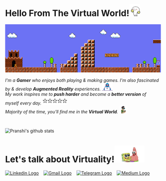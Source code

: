 # Hello From The Virtual World!<img src="/assets/hello.gif" width="35px">

<img src="/assets/mario.gif" width="1000"><br>

<p>  
  <em>
  I'm a <b>Gamer</b> who enjoys both playing & making games. I'm also fascinated by & develop <b>Augmented Reality</b> experiences. <img src="/assets/Developer.gif" width="35px"><br>
  My work inspires me to <b>push harder</b> and become a <b>better version</b> of myself every day. <img src="/assets/stars.gif" width="80px"> <br>
  Majority of the time, you'll find me in the <b>Virtual World</b>. <img src="/assets/headset.gif" width="25px"><br>
  </em>
</p>

<br>

![Pranshi's github stats](https://github-readme-stats.vercel.app/api?username=pranshi112&theme=github_dark&show_icons=true)

# Let's talk about Virtuality!<img src="/assets/spongebob.gif" height="55px">

[<img src="https://img.shields.io/badge/LinkedIn-0077B5?style=for-the-badge&logo=linkedin&logoColor=white" alt="Linkedin Logo">](https://www.linkedin.com/in/pranshi-jindal-128526198/) &nbsp;&nbsp;
[<img src="https://img.shields.io/badge/Gmail-D14836?style=for-the-badge&logo=gmail&logoColor=white" alt="Gmail Logo">](mailto:apranshi11@gmail.com) &nbsp;&nbsp;
[<img src="https://img.shields.io/badge/Telegram-2CA5E0?style=for-the-badge&logo=telegram&logoColor=white" alt="Telegram Logo">](https://t.me/pranshi112) &nbsp;&nbsp;
[<img src="https://img.shields.io/badge/Medium-12100E?style=for-the-badge&logo=medium&logoColor=white" alt="Medium Logo">](https://medium.com/@pranshi112)
